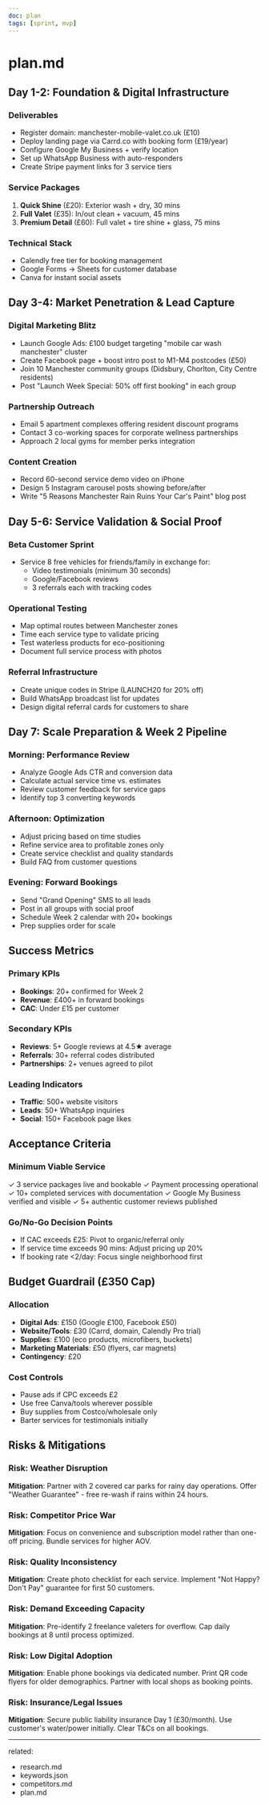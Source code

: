 ```yaml
---
doc: plan
tags: [sprint, mvp]
---
```


# plan.md

## Day 1-2: Foundation & Digital Infrastructure

### Deliverables
- Register domain: manchester-mobile-valet.co.uk (£10)
- Deploy landing page via Carrd.co with booking form (£19/year)
- Configure Google My Business + verify location
- Set up WhatsApp Business with auto-responders
- Create Stripe payment links for 3 service tiers

### Service Packages
1. **Quick Shine** (£20): Exterior wash + dry, 30 mins
2. **Full Valet** (£35): In/out clean + vacuum, 45 mins  
3. **Premium Detail** (£60): Full valet + tire shine + glass, 75 mins

### Technical Stack
- Calendly free tier for booking management
- Google Forms → Sheets for customer database
- Canva for instant social assets

## Day 3-4: Market Penetration & Lead Capture

### Digital Marketing Blitz
- Launch Google Ads: £100 budget targeting "mobile car wash manchester" cluster
- Create Facebook page + boost intro post to M1-M4 postcodes (£50)
- Join 10 Manchester community groups (Didsbury, Chorlton, City Centre residents)
- Post "Launch Week Special: 50% off first booking" in each group

### Partnership Outreach
- Email 5 apartment complexes offering resident discount programs
- Contact 3 co-working spaces for corporate wellness partnerships
- Approach 2 local gyms for member perks integration

### Content Creation
- Record 60-second service demo video on iPhone
- Design 5 Instagram carousel posts showing before/after
- Write "5 Reasons Manchester Rain Ruins Your Car's Paint" blog post

## Day 5-6: Service Validation & Social Proof

### Beta Customer Sprint
- Service 8 free vehicles for friends/family in exchange for:
  - Video testimonials (minimum 30 seconds)
  - Google/Facebook reviews
  - 3 referrals each with tracking codes

### Operational Testing
- Map optimal routes between Manchester zones
- Time each service type to validate pricing
- Test waterless products for eco-positioning
- Document full service process with photos

### Referral Infrastructure
- Create unique codes in Stripe (LAUNCH20 for 20% off)
- Build WhatsApp broadcast list for updates
- Design digital referral cards for customers to share

## Day 7: Scale Preparation & Week 2 Pipeline

### Morning: Performance Review
- Analyze Google Ads CTR and conversion data
- Calculate actual service time vs. estimates
- Review customer feedback for service gaps
- Identify top 3 converting keywords

### Afternoon: Optimization
- Adjust pricing based on time studies
- Refine service area to profitable zones only
- Create service checklist and quality standards
- Build FAQ from customer questions

### Evening: Forward Bookings
- Send "Grand Opening" SMS to all leads
- Post in all groups with social proof
- Schedule Week 2 calendar with 20+ bookings
- Prep supplies order for scale

## Success Metrics

### Primary KPIs
- **Bookings**: 20+ confirmed for Week 2
- **Revenue**: £400+ in forward bookings
- **CAC**: Under £15 per customer

### Secondary KPIs  
- **Reviews**: 5+ Google reviews at 4.5★ average
- **Referrals**: 30+ referral codes distributed
- **Partnerships**: 2+ venues agreed to pilot

### Leading Indicators
- **Traffic**: 500+ website visitors
- **Leads**: 50+ WhatsApp inquiries
- **Social**: 150+ Facebook page likes

## Acceptance Criteria

### Minimum Viable Service
✓ 3 service packages live and bookable
✓ Payment processing operational
✓ 10+ completed services with documentation
✓ Google My Business verified and visible
✓ 5+ authentic customer reviews published

### Go/No-Go Decision Points
- If CAC exceeds £25: Pivot to organic/referral only
- If service time exceeds 90 mins: Adjust pricing up 20%
- If booking rate <2/day: Focus single neighborhood first

## Budget Guardrail (£350 Cap)

### Allocation
- **Digital Ads**: £150 (Google £100, Facebook £50)
- **Website/Tools**: £30 (Carrd, domain, Calendly Pro trial)
- **Supplies**: £100 (eco products, microfibers, buckets)
- **Marketing Materials**: £50 (flyers, car magnets)
- **Contingency**: £20

### Cost Controls
- Pause ads if CPC exceeds £2
- Use free Canva/tools wherever possible
- Buy supplies from Costco/wholesale only
- Barter services for testimonials initially

## Risks & Mitigations

### Risk: Weather Disruption
**Mitigation**: Partner with 2 covered car parks for rainy day operations. Offer "Weather Guarantee" - free re-wash if rains within 24 hours.

### Risk: Competitor Price War
**Mitigation**: Focus on convenience and subscription model rather than one-off pricing. Bundle services for higher AOV.

### Risk: Quality Inconsistency
**Mitigation**: Create photo checklist for each service. Implement "Not Happy? Don't Pay" guarantee for first 50 customers.

### Risk: Demand Exceeding Capacity
**Mitigation**: Pre-identify 2 freelance valeters for overflow. Cap daily bookings at 8 until process optimized.

### Risk: Low Digital Adoption
**Mitigation**: Enable phone bookings via dedicated number. Print QR code flyers for older demographics. Partner with local shops as booking points.

### Risk: Insurance/Legal Issues
**Mitigation**: Secure public liability insurance Day 1 (£30/month). Use customer's water/power initially. Clear T&Cs on all bookings.


---
related:
  - research.md
  - keywords.json
  - competitors.md
  - plan.md
